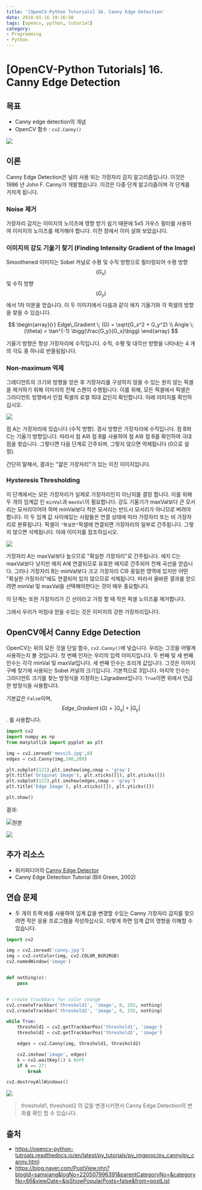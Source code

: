 ```yaml
---
title: '[OpenCV-Python Tutorials] 16. Canny Edge Detection'
date: 2018-01-16 19:16:50
tags: [opencv, python, tutorial]
category:
- Programming
- Python
---
```


# [OpenCV-Python Tutorials] 16. Canny Edge Detection

## 목표

- Canny edge detection의 개념
- OpenCV 함수 : `cv2.Canny()`

![](https://goo.gl/kAxhZQ)


## 이론

Canny Edge Detection은 널리 사용 되는 가장자리 감지 알고리즘입니다. 이것은 1986 년 John F. Canny가 개발했습니다. 이것은 다중 단계 알고리즘이며 각 단계를 거치게 됩니다.

### Noise 제거

가장자리 감지는 이미지의 노이즈에 영향 받기 쉽기 때문에 5x5 가우스 필터를 사용하여 이미지의 노이즈를 제거해야 합니다. 이전 장에서 이미 살펴 보았습니다.

### 이미지의 강도 기울기 찾기 (Finding Intensity Gradient of the Image)

Smoothened 이미지는 Sobel 커널로 수평 및 수직 방향으로 필터링되어 수평 방향 $$(G_x)$$ 및 수직 방향 $$(G_y)$$에서 1차 미분을 얻습니다. 이 두 이미지에서 다음과 같이 에지 기울기와 각 픽셀의 방향을 찾을 수 있습니다.

$$
\begin{array}{r}
Edge\_Gradient \; (G) = \sqrt{G_x^2 + G_y^2}
\\
Angle \; (\theta) = \tan^{-1} \bigg(\frac{G_y}{G_x}\bigg)
\end{array}
$$

기울기 방향은 항상 가장자리에 수직입니다. 수직, 수평 및 대각선 방향을 나타내는 4 개의 각도 중 하나로 반올림됩니다.

### Non-maximum 억제

그레디언트의 크기와 방향을 얻은 후 가장자리를 구성하지 않을 수 있는 원치 않는 픽셀을 제거하기 위해 이미지의 전체 스캔이 수행됩니다. 이를 위해, 모든 픽셀에서 픽셀은 그라디언트 방향에서 인접 픽셀의 로컬 최대 값인지 확인합니다. 아래 이미지를 확인하십시오.

![](https://opencv-python-tutroals.readthedocs.io/en/latest/_images/nms.jpg)

점 A는 가장자리에 있습니다 (수직 방향). 경사 방향은 가장자리에 수직입니다. 점 B와 C는 기울기 방향입니다. 따라서 점 A와 점 B를 사용하여 점 A와 점 B를 확인하여 극대점을 찾습니다. 그렇다면 다음 단계로 간주되며, 그렇지 않으면 억제됩니다 (0으로 설정).

간단히 말해서, 결과는 "얇은 가장자리"가 있는 이진 이미지입니다.

### Hysteresis Thresholding

이 단계에서는 모든 가장자리가 실제로 가장자리인지 아닌지를 결정 합니다. 이를 위해 두 개의 임계값 인 `minVal`과 `maxVal`이 필요합니다. 강도 기울기가 maxVal보다 큰 모서리는 모서리이어야 하며 minVal보다 작은 모서리는 반드시 모서리가 아니므로 버려야 합니다. 이 두 임계 값 사이에있는 사람들은 연결 상태에 따라 가장자리 또는 비 가장자리로 분류됩니다. 픽셀이 `"확실한"`픽셀에 연결되면 가장자리의 일부로 간주됩니다. 그렇지 않으면 삭제됩니다. 아래 이미지를 참조하십시오.

![](https://opencv-python-tutroals.readthedocs.io/en/latest/_images/hysteresis.jpg)

가장자리 A는 maxVal보다 높으므로 "확실한 가장자리"로 간주됩니다. 에지 C는 maxVal보다 낮지만 에지 A에 연결되므로 유효한 에지로 간주되어 전체 곡선을 얻습니다. 그러나 가장자리 B는 minVal보다 크고 가장자리 C와 동일한 영역에 있지만 어떤 "확실한 가장자리"에도 연결되어 있지 않으므로 삭제됩니다. 따라서 올바른 결과를 얻으려면 minVal 및 maxVal을 선택해야한다는 것이 매우 중요합니다.

이 단계는 또한 가장자리가 긴 선이라고 가정 할 때 작은 픽셀 노이즈를 제거합니다.

그래서 우리가 마침내 얻을 수있는 것은 이미지의 강한 가장자리입니다.

## OpenCV에서 Canny Edge Detection

OpenCV는 위의 모든 것을 단일 함수, `cv2.Canny()`에 넣습니다. 우리는 그것을 어떻게 사용하는지 볼 것입니다. 첫 번째 인자는 우리의 입력 이미지입니다. 두 번째 및 세 번째 인수는 각각 minVal 및 maxVal입니다. 세 번째 인수는 조리개 값입니다. 그것은 이미지 구배 찾기에 사용되는 Sobel 커널의 크기입니다. 기본적으로 3입니다. 마지막 인수는 그라디언트 크기를 찾는 방정식을 지정하는 L2gradient입니다. `True`이면 위에서 언급 한 방정식을 사용합니다. 

기본값은 `False`이며, $$Edge\_Gradient \; (G) = |G_x| + |G_y|$$. 를 사용합니다. 

```python
import cv2
import numpy as np
from matplotlib import pyplot as plt

img = cv2.imread('messi5.jpg',0)
edges = cv2.Canny(img,100,200)

plt.subplot(121),plt.imshow(img,cmap = 'gray')
plt.title('Original Image'), plt.xticks([]), plt.yticks([])
plt.subplot(122),plt.imshow(edges,cmap = 'gray')
plt.title('Edge Image'), plt.xticks([]), plt.yticks([])

plt.show()
```

결과:

![원본](https://goo.gl/BJmd8x)

![](https://goo.gl/UpBmjH)


## 추가 리소스

- 위키피디아의 [Canny Edge Detector](https://en.wikipedia.org/wiki/Canny_edge_detector)
- Canny Edge Detection Tutorial (Bill Green, 2002)

## 연습 문제

- 두 개의 트랙 바를 사용하여 임계 값을 변경할 수있는 Canny 가장자리 감지를 찾으려면 작은 응용 프로그램을 작성하십시오. 이렇게 하면 임계 값의 영향을 이해할 수 있습니다.


```python
import cv2

img = cv2.imread('canny.jpg')
img = cv2.cvtColor(img, cv2.COLOR_BGR2RGB)
cv2.namedWindow('image')


def nothing(x):
    pass


# create trackbars for color change
cv2.createTrackbar('threshold1', 'image', 0, 255, nothing)
cv2.createTrackbar('threshold2', 'image', 0, 255, nothing)

while True:
    threshold1 = cv2.getTrackbarPos('threshold1', 'image')
    threshold2 = cv2.getTrackbarPos('threshold2', 'image')

    edges = cv2.Canny(img, threshold1, threshold2)

    cv2.imshow('image', edges)
    k = cv2.waitKey(1) & 0xFF
    if k == 27:
        break

cv2.destroyAllWindows()
```


![](https://goo.gl/kAxhZQ)


> threshold1, threshold2 의 값을 변경시키면서 Canny Edge Detection의 변화를 확인 할 수 있습니다. 




## 출처

- https://opencv-python-tutroals.readthedocs.io/en/latest/py_tutorials/py_imgproc/py_canny/py_canny.html
- https://blog.naver.com/PostView.nhn?blogId=samsjang&logNo=220507996391&parentCategoryNo=&categoryNo=66&viewDate=&isShowPopularPosts=false&from=postList





<script src="https://gist.github.com/jacegem/60ce233cf6adaa7a385233e1f164ed13.js"></script>
















